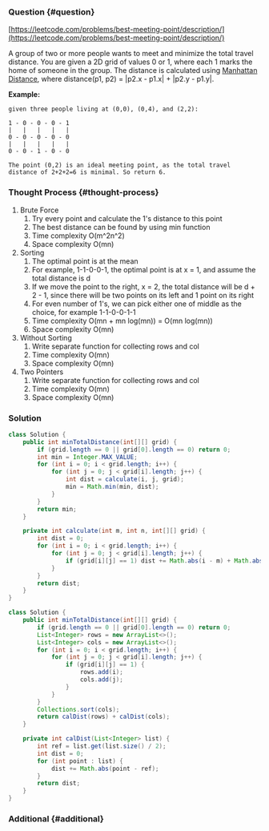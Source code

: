 ### Question {#question}

[https://leetcode.com/problems/best-meeting-point/description/](https://leetcode.com/problems/best-meeting-point/description/)

A group of two or more people wants to meet and minimize the total travel distance. You are given a 2D grid of values 0 or 1, where each 1 marks the home of someone in the group. The distance is calculated using [Manhattan Distance](http://en.wikipedia.org/wiki/Taxicab_geometry), where distance\(p1, p2\) = \|p2.x - p1.x\| + \|p2.y - p1.y\|.

**Example:**

```
given three people living at (0,0), (0,4), and (2,2):

1 - 0 - 0 - 0 - 1
|   |   |   |   |
0 - 0 - 0 - 0 - 0
|   |   |   |   |
0 - 0 - 1 - 0 - 0

The point (0,2) is an ideal meeting point, as the total travel distance of 2+2+2=6 is minimal. So return 6.
```

### Thought Process {#thought-process}

1. Brute Force
   1. Try every point and calculate the 1's distance to this point
   2. The best distance can be found by using min function
   3. Time complexity O\(m^2n^2\)
   4. Space complexity O\(mn\)
2. Sorting
   1. The optimal point is at the mean
   2. For example, 1-1-0-0-1, the optimal point is at x = 1, and assume the total distance is d
   3. If we move the point to the right, x = 2, the total distance will be d +  2 - 1, since there will be two points on its left and 1 point on its right
   4. For even number of 1's, we can pick either one of middle as the choice, for example 1-1-0-0-1-1
   5. Time complexity O\(mn + mn log\(mn\)\) = O\(mn log\(mn\)\)
   6. Space complexity O\(mn\)
3. Without Sorting
   1. Write separate function for collecting rows and col
   2. Time complexity O(mn)
   3. Space complexity O(mn)
4. Two Pointers
   1. Write separate function for collecting rows and col
   2. Time complexity O(mn)
   3. Space complexity O(mn)



### Solution

```java
class Solution {
    public int minTotalDistance(int[][] grid) {
        if (grid.length == 0 || grid[0].length == 0) return 0;
        int min = Integer.MAX_VALUE;
        for (int i = 0; i < grid.length; i++) {
            for (int j = 0; j < grid[i].length; j++) {
                int dist = calculate(i, j, grid);
                min = Math.min(min, dist);
            }
        }
        return min;
    }

    private int calculate(int m, int n, int[][] grid) {
        int dist = 0;
        for (int i = 0; i < grid.length; i++) {
            for (int j = 0; j < grid[i].length; j++) {
                if (grid[i][j] == 1) dist += Math.abs(i - m) + Math.abs(n - j);
            }
        }
        return dist;
    }
}
```

```java
class Solution {
    public int minTotalDistance(int[][] grid) {
        if (grid.length == 0 || grid[0].length == 0) return 0;
        List<Integer> rows = new ArrayList<>();
        List<Integer> cols = new ArrayList<>();
        for (int i = 0; i < grid.length; i++) {
            for (int j = 0; j < grid[i].length; j++) {
                if (grid[i][j] == 1) {
                    rows.add(i);
                    cols.add(j);
                }
            }
        }
        Collections.sort(cols);
        return calDist(rows) + calDist(cols);
    }

    private int calDist(List<Integer> list) {
        int ref = list.get(list.size() / 2);
        int dist = 0;
        for (int point : list) {
            dist += Math.abs(point - ref);
        }
        return dist;
    }
}
```

### Additional {#additional}



